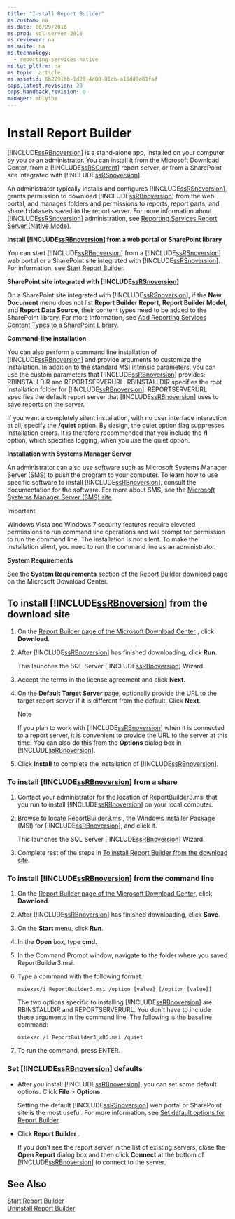 ```yaml
---
title: "Install Report Builder"
ms.custom: na
ms.date: 06/29/2016
ms.prod: sql-server-2016
ms.reviewer: na
ms.suite: na
ms.technology: 
  - reporting-services-native
ms.tgt_pltfrm: na
ms.topic: article
ms.assetid: 6b2291bb-1d20-4d08-81cb-a16dd8e01faf
caps.latest.revision: 20
caps.handback.revision: 0
manager: mblythe
---
```

# Install Report Builder
[!INCLUDE[ssRBnoversion](../../Topics/TopicNameContainA/tokens/ssRBnoversion_md.md)] is a stand-alone app, installed on your computer by you or an administrator. You can install it from the Microsoft Download Center, from a [!INCLUDE[ssRSCurrent](../../Topics/TopicNameContainA/tokens/ssRSCurrent_md.md)] report server, or from a SharePoint site integrated with [!INCLUDE[ssRSnoversion](../../Topics/TopicNameContainA/tokens/ssRSnoversion_md.md)].  
  
 An administrator typically installs and configures [!INCLUDE[ssRSnoversion](../../Topics/TopicNameContainA/tokens/ssRSnoversion_md.md)], grants permission to download [!INCLUDE[ssRBnoversion](../../Topics/TopicNameContainA/tokens/ssRBnoversion_md.md)] from the web portal, and manages folders and permissions to reports, report parts, and shared datasets saved to the report server. For more information about [!INCLUDE[ssRSnoversion](../../Topics/TopicNameContainA/tokens/ssRSnoversion_md.md)] administration, see [Reporting Services Report Server (Native Mode)](../../Topics/TopicNameNotContainA/Reporting-Services-Report-Server--Native-Mode-.md).  
  
 **Install [!INCLUDE[ssRBnoversion](../../Topics/TopicNameContainA/tokens/ssRBnoversion_md.md)] from  a  web portal or SharePoint library**  
  
 You can start [!INCLUDE[ssRBnoversion](../../Topics/TopicNameContainA/tokens/ssRBnoversion_md.md)] from a [!INCLUDE[ssRSnoversion](../../Topics/TopicNameContainA/tokens/ssRSnoversion_md.md)] web portal or a SharePoint site integrated with [!INCLUDE[ssRSnoversion](../../Topics/TopicNameContainA/tokens/ssRSnoversion_md.md)]. For information, see [Start Report Builder](../../Topics/TopicNameNotContainA/Start-Report-Builder.md).  
  
 **SharePoint site integrated with [!INCLUDE[ssRSnoversion](../../Topics/TopicNameContainA/tokens/ssRSnoversion_md.md)]**  
  
 On a SharePoint site integrated with [!INCLUDE[ssRSnoversion](../../Topics/TopicNameContainA/tokens/ssRSnoversion_md.md)], if the **New Document** menu does not list **Report Builder Report**, **Report Builder Model**, and **Report Data Source**, their content types need to be added to the SharePoint library. For more information, see [Add Reporting Services Content Types to a SharePoint Library](../../Topics/TopicNameContainA/Add-Reporting-Services-Content-Types-to-a-SharePoint-Library.md).  
  
 **Command-line installation**  
  
 You can also perform a command line installation of [!INCLUDE[ssRBnoversion](../../Topics/TopicNameContainA/tokens/ssRBnoversion_md.md)] and provide arguments to customize the installation. In addition to the standard MSI intrinsic parameters, you can use the custom parameters that [!INCLUDE[ssRBnoversion](../../Topics/TopicNameContainA/tokens/ssRBnoversion_md.md)] provides: RBINSTALLDIR and REPORTSERVERURL. RBINSTALLDIR specifies the root installation folder for [!INCLUDE[ssRBnoversion](../../Topics/TopicNameContainA/tokens/ssRBnoversion_md.md)]. REPORTSERVERURL specifies the default report server that [!INCLUDE[ssRBnoversion](../../Topics/TopicNameContainA/tokens/ssRBnoversion_md.md)] uses to save reports on the server.  
  
 If you want a completely silent installation, with no user interface interaction at all, specify the **/quiet** option. By design, the quiet option flag suppresses installation errors. It is therefore recommended that you include the **/l** option, which specifies logging, when you use the quiet option.  
  
 **Installation with Systems Manager Server**  
  
 An administrator can also use software such as Microsoft Systems Manager Server (SMS) to push the program to your computer. To learn how to use specific software to install [!INCLUDE[ssRBnoversion](../../Topics/TopicNameContainA/tokens/ssRBnoversion_md.md)], consult the documentation for the software. For more about SMS, see the [Microsoft Systems Manager Server (SMS) site](http://www.Microsoft.com/SMSServer).  
  
> [!IMPORTANT]  
>  Windows Vista and Windows 7 security features require elevated permissions to run command line operations and will prompt for permission to run the command line. The installation is not silent. To make the installation silent, you need to run the command line as an administrator.  
  
 **System Requirements**  
  
 See the **System Requirements** section of the [Report Builder download page](http://go.microsoft.com/fwlink/?LinkID=219138) on the Microsoft Download Center.  
  
##  <a name="download"></a> To install [!INCLUDE[ssRBnoversion](../../Topics/TopicNameContainA/tokens/ssRBnoversion_md.md)] from the download site  
  
1.  On  the [Report Builder page of the Microsoft Download Center](http://go.microsoft.com/fwlink/?LinkID=219138) , click **Download**.  
  
2.  After [!INCLUDE[ssRBnoversion](../../Topics/TopicNameContainA/tokens/ssRBnoversion_md.md)] has finished downloading, click  **Run**.  
  
     This launches the SQL Server [!INCLUDE[ssRBnoversion](../../Topics/TopicNameContainA/tokens/ssRBnoversion_md.md)] Wizard.  
  
3.  Accept the terms in the license agreement and click **Next**.  
  
4.  On the **Default Target Server** page, optionally provide the URL to the target report server if it is different from the default. Click **Next**.  
  
    > [!NOTE]  
    >  If you plan to work with [!INCLUDE[ssRBnoversion](../../Topics/TopicNameContainA/tokens/ssRBnoversion_md.md)] when it is connected to a report server, it is convenient to provide the URL to the server at this time. You can also do this from the **Options** dialog box in [!INCLUDE[ssRBnoversion](../../Topics/TopicNameContainA/tokens/ssRBnoversion_md.md)].  
  
5.  Click **Install** to complete the installation of [!INCLUDE[ssRBnoversion](../../Topics/TopicNameContainA/tokens/ssRBnoversion_md.md)].  
  
### To install [!INCLUDE[ssRBnoversion](../../Topics/TopicNameContainA/tokens/ssRBnoversion_md.md)] from a share  
  
1.  Contact your administrator for the location of ReportBuilder3.msi that you run to install [!INCLUDE[ssRBnoversion](../../Topics/TopicNameContainA/tokens/ssRBnoversion_md.md)] on your local computer.  
  
2.  Browse to locate ReportBuilder3.msi, the Windows Installer Package (MSI) for [!INCLUDE[ssRBnoversion](../../Topics/TopicNameContainA/tokens/ssRBnoversion_md.md)], and click it.  
  
     This launches the SQL Server [!INCLUDE[ssRBnoversion](../../Topics/TopicNameContainA/tokens/ssRBnoversion_md.md)] Wizard.  
  
3.  Complete rest of the steps in [To install Report Builder from the download site](#download).  
  
### To install [!INCLUDE[ssRBnoversion](../../Topics/TopicNameContainA/tokens/ssRBnoversion_md.md)] from the command line  
  
1.  On  the [Report Builder page of the Microsoft Download Center](http://go.microsoft.com/fwlink/?LinkID=219138), click **Download**.  
  
2.  After [!INCLUDE[ssRBnoversion](../../Topics/TopicNameContainA/tokens/ssRBnoversion_md.md)] has finished downloading, click  **Save**.  
  
3.  On the **Start** menu, click **Run**.  
  
4.  In the **Open** box, type **cmd.**  
  
5.  In the Command Prompt window, navigate to the folder where you saved ReportBuilder3.msi.  
  
6.  Type a command with the following format:  
  
     `msiexec/i ReportBuilder3.msi /option [value] [/option [value]]`  
  
     The two options specific to installing [!INCLUDE[ssRBnoversion](../../Topics/TopicNameContainA/tokens/ssRBnoversion_md.md)] are: RBINSTALLDIR and REPORTSERVERURL. You don't have to include these arguments in the command line. The following is the baseline command:  
  
     `msiexec /i ReportBuilder3_x86.msi /quiet`  
  
7.  To run the command, press ENTER.  
  
### Set [!INCLUDE[ssRBnoversion](../../Topics/TopicNameContainA/tokens/ssRBnoversion_md.md)] defaults  
  
-   After you install [!INCLUDE[ssRBnoversion](../../Topics/TopicNameContainA/tokens/ssRBnoversion_md.md)], you can set some default options. Click **File** > **Options**.  
  
     Setting the default [!INCLUDE[ssRSnoversion](../../Topics/TopicNameContainA/tokens/ssRSnoversion_md.md)] web portal or SharePoint site is the most useful. For more information, see [Set default options for Report Builder](../../Topics/TopicNameNotContainA/Set-default-options-for-Report-Builder.md).  
  
-   Click **Report Builder** .  
  
     If you don’t see the report server in the list of existing servers, close the **Open Report** dialog box and then click **Connect** at the bottom of [!INCLUDE[ssRBnoversion](../../Topics/TopicNameContainA/tokens/ssRBnoversion_md.md)] to connect to the server.  
  
## See Also  
 [Start Report Builder](../../Topics/TopicNameNotContainA/Start-Report-Builder.md)   
 [Uninstall Report Builder](../../Topics/TopicNameNotContainA/Uninstall-Report-Builder.md)